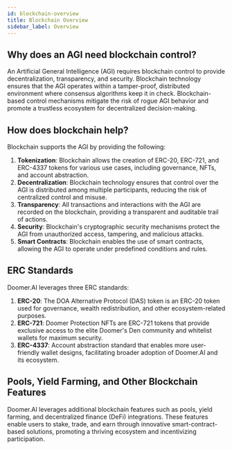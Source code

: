 ```yaml
---
id: blockchain-overview
title: Blockchain Overview
sidebar_label: Overview
---
```


## Why does an AGI need blockchain control?

An Artificial General Intelligence (AGI) requires blockchain control to provide decentralization, transparency, and security. Blockchain technology ensures that the AGI operates within a tamper-proof, distributed environment where consensus algorithms keep it in check. Blockchain-based control mechanisms mitigate the risk of rogue AGI behavior and promote a trustless ecosystem for decentralized decision-making.

## How does blockchain help?

Blockchain supports the AGI by providing the following:

1. **Tokenization**: Blockchain allows the creation of ERC-20, ERC-721, and ERC-4337 tokens for various use cases, including governance, NFTs, and account abstraction.
2. **Decentralization**: Blockchain technology ensures that control over the AGI is distributed among multiple participants, reducing the risk of centralized control and misuse.
3. **Transparency**: All transactions and interactions with the AGI are recorded on the blockchain, providing a transparent and auditable trail of actions.
4. **Security**: Blockchain's cryptographic security mechanisms protect the AGI from unauthorized access, tampering, and malicious attacks.
5. **Smart Contracts**: Blockchain enables the use of smart contracts, allowing the AGI to operate under predefined conditions and rules.

## ERC Standards

Doomer.AI leverages three ERC standards:

1. **ERC-20**: The DOA Alternative Protocol (DAS) token is an ERC-20 token used for governance, wealth redistribution, and other ecosystem-related purposes.
2. **ERC-721**: Doomer Protection NFTs are ERC-721 tokens that provide exclusive access to the elite Doomer's Den community and whitelist wallets for maximum security.
3. **ERC-4337**: Account abstraction standard that enables more user-friendly wallet designs, facilitating broader adoption of Doomer.AI and its ecosystem.

## Pools, Yield Farming, and Other Blockchain Features

Doomer.AI leverages additional blockchain features such as pools, yield farming, and decentralized finance (DeFi) integrations. These features enable users to stake, trade, and earn through innovative smart-contract-based solutions, promoting a thriving ecosystem and incentivizing participation.
